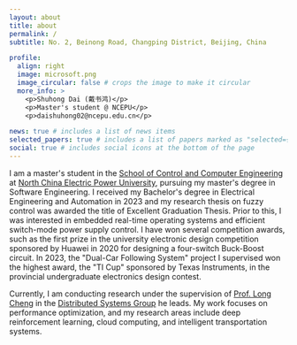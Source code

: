 ```yaml
---
layout: about
title: about
permalink: /
subtitle: No. 2, Beinong Road, Changping District, Beijing, China

profile:
  align: right
  image: microsoft.png
  image_circular: false # crops the image to make it circular
  more_info: >
    <p>Shuhong Dai (戴书鸿)</p>
    <p>Master's student @ NCEPU</p>
    <p>daishuhong02@ncepu.edu.cn</p>

news: true # includes a list of news items
selected_papers: true # includes a list of papers marked as "selected={true}"
social: true # includes social icons at the bottom of the page
---
```

<!--
#Write your biography here. Tell the world about yourself. Link to your favorite [subreddit](http://reddit.com). You can put a picture in, too. The code is already in, just name your picture `prof_pic.jpg` and put it in the `img/` folder.

#Put your address / P.O. box / other info right below your picture. You can also disable any of these elements by editing `profile` property of the YAML header of your `_pages/about.md`. Edit `_bibliography/papers.bib` and Jekyll will render your [publications page](/al-folio/publications/) automatically.

#Link to your social media connections, too. This theme is set up to use [Font Awesome icons](https://fontawesome.com/) and [Academicons](https://jpswalsh.github.io/academicons/), like the ones below. Add your Facebook, Twitter, LinkedIn, Google Scholar, or just disable all of them.-->

I am a master's student in the [School of Control and Computer Engineering](https://cce.ncepu.edu.cn/) at [North China Electric Power University](https://en.wikipedia.org/wiki/North_China_Electric_Power_University), pursuing my master's degree in Software Engineering. I received my Bachelor's degree in Electrical Engineering and Automation in 2023 and my research thesis on fuzzy control was awarded the title of Excellent Graduation Thesis. Prior to this, I was interested in embedded real-time operating systems and efficient switch-mode power supply control. I have won several competition awards, such as the first prize in the university electronic design competition sponsored by Huawei in 2020 for designing a four-switch Buck-Boost circuit. In 2023, the "Dual-Car Following System" project I supervised won the highest award, the "TI Cup" sponsored by Texas Instruments, in the provincial undergraduate electronics design contest.

Currently, I am conducting research under the supervision of [Prof. Long Cheng](https://longcheng.eu/) in the [Distributed Systems Group](http://182.92.109.163/) he leads. My work focuses on performance optimization, and my research areas include deep reinforcement learning, cloud computing, and intelligent transportation systems.
